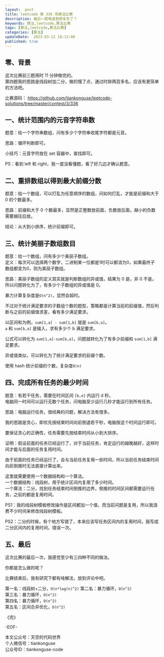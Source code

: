 ```yaml
---   
layout:  post  
title: leetcode 第 336 场算法比赛  
description: 最后一题难道我想复杂了？        
keywords: 算法,leetcode,算法比赛  
tags: [算法,leetcode,算法比赛]    
categories: [算法]  
updateDate:  2023-03-12 18:13:00  
published: true  
---  
```



## 零、背景  


这次比赛前三题用时 11 分钟做完的。  
第四题我的思路是线段树加二分，做的慢了点，通过时排两百多名，应该有更简单的方法吧。  


比赛源码：  https://github.com/tiankonguse/leetcode-solutions/tree/master/contest/3/336  


## 一、统计范围内的元音字符串数  


题意：给一个字符串数组，问有多少个字符串收尾字符都是元音。  


思路：循环判断即可。  


小技巧：元音字符放在 set 容器中，查找即可。  


PS：看到 left 和 right，我一度没看懂题，看了好几边才确认题意。  


## 二、重排数组以得到最大前缀分数  


题意：给一个数组，可以打乱为任意顺序的数组，问如何打乱，才能是前缀和大于0 的个数最多。  


思路：前缀和大于 0 个数最多，显然是正整数放前面，负数放后面，越小的负数需要越往后放。  


结论：从大到小排序，统计前缀即可。  


## 三、统计美丽子数组数目  


题意：给一个数组，问有多少个美丽子数组。  
定义：每次可以选择两个数字，二进制某一位都是1时可以都消为0，如果最终子数组都变为0，则为美丽子数组。  


思路：美丽子数组的定义其实就是判断数组的异或值，结果为 0 是，非 0 不是。   
所以问题转化为了，有多少个子数组的异或值是 0。  


暴力计算复杂度是`O(n^2)`，显然会超时。  


不过对于统计满足要求的子数组个数的题型，策略都是计算当前的前缀值，然后判断与之前的前缀值求差，看有多少满足要求。  


以区间和为例，`sum[1,a] - sum[1,b]` 就是 `sum[b,a]`。   
`a` 和 `sum[b,a]` 是输入，求有多少个 b 满足要求。  


公式可以转化为 `sum[1,a]-sum[b,a]`，问题就转化为了有多少前缀和 `sum[1,b]` 满足要求。  


异或值类似，可以转化为了统计满足要求的前缀个数。  


使用 hash 统计前缀的个数，复杂度`O(n)`  


## 四、完成所有任务的最少时间  


题意：有若干任务，需要在时间区间 `[b,e]` 内运行 d 秒。  
电脑同一时间可以运行无数个任务，问电脑至少运行几秒才能运行到所有任务。  


思路：电脑运行任务，很经典的问题，解决方法有很多。  


我的思路是贪心，即优先按结束时间向前倒退若干秒，电脑按这个时间运行即可。  


要保证贪心的正确性，任务需要先按结束时间从小到大排序。  


证明：假设前面的任务已经运行了，对于当前任务，肯定运行的越晚越好，这样时间才能与后面的任务复用时间。  


由于前面的任务已经运行了，会与当前任务复用一些时间，所以当前任务结束时间向前倒推时无法直接计算出来。  


这里就需要使用一个数据结构和一个算法。  
一个数据结构：线段树，用于统计区间内复用了多少时间。  
一个算法：二分，找到任务结束时间倒推的边界，倒推的时间区间都需要运行任务，之前的都是复用时间。  


PS1：我的线段树模板修改操作是区间都加一个值，而当前问题是复用，所以我浪费不少时间来修改线段树模板。  


PS2：二分的时候，有个地方写错了，本来应该写任务区间内的复用时间，我写成二分区间内的复用时间，错误一次。  


## 五、最后  


这次比赛的最后一次，我感觉至少有三四种不同的做法。  


你都是怎么做的呢？  


比赛结束后，我有研究下都有啥解法，放到评论中吧。  


第一名：线段树+二分，`O(n*log(n)^2)` 
第二名：暴力循环，`O(n^2)`    
第三名：暴力循环，`O(n^2)`  
第四名：暴力循环，`O(n^2)`  
第五名：区间合并优化，`O(n^2)`   


《完》  


-EOF-  



本文公众号：天空的代码世界  
个人微信号：tiankonguse  
公众号ID：tiankonguse-code  
  

